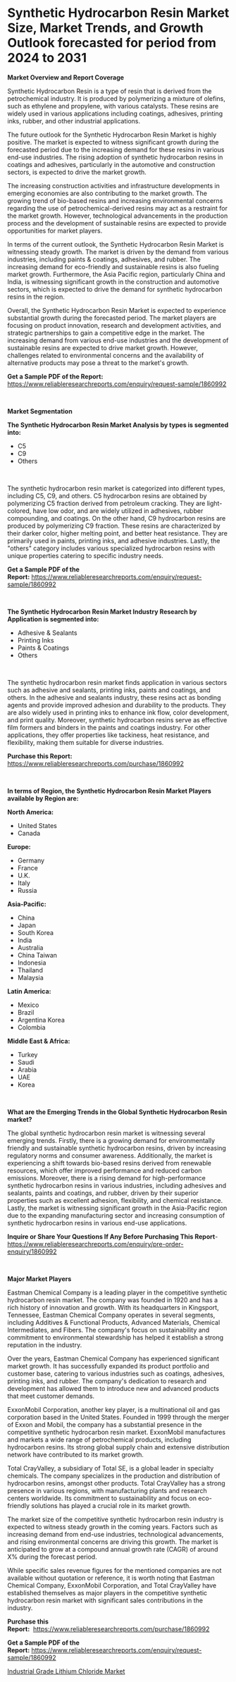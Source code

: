 <p><h1>Synthetic Hydrocarbon Resin Market Size, Market Trends, and Growth Outlook forecasted for period from 2024 to 2031</h1></p><p><strong>Market Overview and Report Coverage</strong></p>
<p><p>Synthetic Hydrocarbon Resin is a type of resin that is derived from the petrochemical industry. It is produced by polymerizing a mixture of olefins, such as ethylene and propylene, with various catalysts. These resins are widely used in various applications including coatings, adhesives, printing inks, rubber, and other industrial applications.</p><p>The future outlook for the Synthetic Hydrocarbon Resin Market is highly positive. The market is expected to witness significant growth during the forecasted period due to the increasing demand for these resins in various end-use industries. The rising adoption of synthetic hydrocarbon resins in coatings and adhesives, particularly in the automotive and construction sectors, is expected to drive the market growth.</p><p>The increasing construction activities and infrastructure developments in emerging economies are also contributing to the market growth. The growing trend of bio-based resins and increasing environmental concerns regarding the use of petrochemical-derived resins may act as a restraint for the market growth. However, technological advancements in the production process and the development of sustainable resins are expected to provide opportunities for market players.</p><p>In terms of the current outlook, the Synthetic Hydrocarbon Resin Market is witnessing steady growth. The market is driven by the demand from various industries, including paints & coatings, adhesives, and rubber. The increasing demand for eco-friendly and sustainable resins is also fueling market growth. Furthermore, the Asia Pacific region, particularly China and India, is witnessing significant growth in the construction and automotive sectors, which is expected to drive the demand for synthetic hydrocarbon resins in the region.</p><p>Overall, the Synthetic Hydrocarbon Resin Market is expected to experience substantial growth during the forecasted period. The market players are focusing on product innovation, research and development activities, and strategic partnerships to gain a competitive edge in the market. The increasing demand from various end-use industries and the development of sustainable resins are expected to drive market growth. However, challenges related to environmental concerns and the availability of alternative products may pose a threat to the market's growth.</p></p>
<p><strong>Get a Sample PDF of the Report:</strong> <a href="https://www.reliableresearchreports.com/enquiry/request-sample/1860992">https://www.reliableresearchreports.com/enquiry/request-sample/1860992</a></p>
<p>&nbsp;</p>
<p><strong>Market Segmentation</strong></p>
<p><strong>The Synthetic Hydrocarbon Resin Market Analysis by types is segmented into:</strong></p>
<p><ul><li>C5</li><li>C9</li><li>Others</li></ul></p>
<p>&nbsp;</p>
<p><p>The synthetic hydrocarbon resin market is categorized into different types, including C5, C9, and others. C5 hydrocarbon resins are obtained by polymerizing C5 fraction derived from petroleum cracking. They are light-colored, have low odor, and are widely utilized in adhesives, rubber compounding, and coatings. On the other hand, C9 hydrocarbon resins are produced by polymerizing C9 fraction. These resins are characterized by their darker color, higher melting point, and better heat resistance. They are primarily used in paints, printing inks, and adhesive industries. Lastly, the "others" category includes various specialized hydrocarbon resins with unique properties catering to specific industry needs.</p></p>
<p><strong>Get a Sample PDF of the Report:</strong>&nbsp;<a href="https://www.reliableresearchreports.com/enquiry/request-sample/1860992">https://www.reliableresearchreports.com/enquiry/request-sample/1860992</a></p>
<p>&nbsp;</p>
<p><strong>The Synthetic Hydrocarbon Resin Market Industry Research by Application is segmented into:</strong></p>
<p><ul><li>Adhesive & Sealants</li><li>Printing Inks</li><li>Paints & Coatings</li><li>Others</li></ul></p>
<p>&nbsp;</p>
<p><p>The synthetic hydrocarbon resin market finds application in various sectors such as adhesive and sealants, printing inks, paints and coatings, and others. In the adhesive and sealants industry, these resins act as bonding agents and provide improved adhesion and durability to the products. They are also widely used in printing inks to enhance ink flow, color development, and print quality. Moreover, synthetic hydrocarbon resins serve as effective film formers and binders in the paints and coatings industry. For other applications, they offer properties like tackiness, heat resistance, and flexibility, making them suitable for diverse industries.</p></p>
<p><strong>Purchase this Report:</strong>&nbsp; <a href="https://www.reliableresearchreports.com/purchase/1860992">https://www.reliableresearchreports.com/purchase/1860992</a></p>
<p>&nbsp;</p>
<p><strong>In terms of Region, the Synthetic Hydrocarbon Resin Market Players available by Region are:</strong></p>
<p>
    <p> <strong> North America: </strong>
        <ul>
            <li>United States</li>
            <li>Canada</li>
        </ul>
        </p> 
    <p> <strong> Europe: </strong>
        <ul>
            <li>Germany</li>
            <li>France</li>
            <li>U.K.</li>
            <li>Italy</li>
            <li>Russia</li>
        </ul>
        </p> 
    <p> <strong> Asia-Pacific: </strong>
        <ul>
            <li>China</li>
            <li>Japan</li>
            <li>South Korea</li>
            <li>India</li>
            <li>Australia</li>
            <li>China Taiwan</li>
            <li>Indonesia</li>
            <li>Thailand</li>
            <li>Malaysia</li>
        </ul>
        </p> 
    <p> <strong> Latin America: </strong>
        <ul>
            <li>Mexico</li>
            <li>Brazil</li>
            <li>Argentina Korea</li>
            <li>Colombia</li>
        </ul>
        </p> 
    <p> <strong> Middle East & Africa: </strong>
        <ul>
            <li>Turkey</li>
            <li>Saudi</li>
            <li>Arabia</li>
            <li>UAE</li>
            <li>Korea</li>
        </ul>
    </p>
    </p>
<p>&nbsp;</p>
<p><strong>What are the Emerging Trends in the Global Synthetic Hydrocarbon Resin market?</strong></p>
<p><p>The global synthetic hydrocarbon resin market is witnessing several emerging trends. Firstly, there is a growing demand for environmentally friendly and sustainable synthetic hydrocarbon resins, driven by increasing regulatory norms and consumer awareness. Additionally, the market is experiencing a shift towards bio-based resins derived from renewable resources, which offer improved performance and reduced carbon emissions. Moreover, there is a rising demand for high-performance synthetic hydrocarbon resins in various industries, including adhesives and sealants, paints and coatings, and rubber, driven by their superior properties such as excellent adhesion, flexibility, and chemical resistance. Lastly, the market is witnessing significant growth in the Asia-Pacific region due to the expanding manufacturing sector and increasing consumption of synthetic hydrocarbon resins in various end-use applications.</p></p>
<p><strong>Inquire or Share Your Questions If Any Before Purchasing This Report</strong>- <a href="https://www.reliableresearchreports.com/enquiry/pre-order-enquiry/1860992">https://www.reliableresearchreports.com/enquiry/pre-order-enquiry/1860992</a></p>
<p>&nbsp;</p>
<p><strong>Major Market Players</strong></p>
<p><p>Eastman Chemical Company is a leading player in the competitive synthetic hydrocarbon resin market. The company was founded in 1920 and has a rich history of innovation and growth. With its headquarters in Kingsport, Tennessee, Eastman Chemical Company operates in several segments, including Additives & Functional Products, Advanced Materials, Chemical Intermediates, and Fibers. The company's focus on sustainability and commitment to environmental stewardship has helped it establish a strong reputation in the industry.</p><p>Over the years, Eastman Chemical Company has experienced significant market growth. It has successfully expanded its product portfolio and customer base, catering to various industries such as coatings, adhesives, printing inks, and rubber. The company's dedication to research and development has allowed them to introduce new and advanced products that meet customer demands.</p><p>ExxonMobil Corporation, another key player, is a multinational oil and gas corporation based in the United States. Founded in 1999 through the merger of Exxon and Mobil, the company has a substantial presence in the competitive synthetic hydrocarbon resin market. ExxonMobil manufactures and markets a wide range of petrochemical products, including hydrocarbon resins. Its strong global supply chain and extensive distribution network have contributed to its market growth.</p><p>Total CrayValley, a subsidiary of Total SE, is a global leader in specialty chemicals. The company specializes in the production and distribution of hydrocarbon resins, amongst other products. Total CrayValley has a strong presence in various regions, with manufacturing plants and research centers worldwide. Its commitment to sustainability and focus on eco-friendly solutions has played a crucial role in its market growth.</p><p>The market size of the competitive synthetic hydrocarbon resin industry is expected to witness steady growth in the coming years. Factors such as increasing demand from end-use industries, technological advancements, and rising environmental concerns are driving this growth. The market is anticipated to grow at a compound annual growth rate (CAGR) of around X% during the forecast period.</p><p>While specific sales revenue figures for the mentioned companies are not available without quotation or reference, it is worth noting that Eastman Chemical Company, ExxonMobil Corporation, and Total CrayValley have established themselves as major players in the competitive synthetic hydrocarbon resin market with significant sales contributions in the industry.</p></p>
<p><strong>Purchase this Report:</strong>&nbsp;&nbsp;<a href="https://www.reliableresearchreports.com/purchase/1860992">https://www.reliableresearchreports.com/purchase/1860992</a></p>
<p></p>
<p><strong>Get a Sample PDF of the Report:</strong>&nbsp;<a href="https://www.reliableresearchreports.com/enquiry/request-sample/1860992">https://www.reliableresearchreports.com/enquiry/request-sample/1860992</a></p>
<p><p><a href="https://github.com/CliffMedina6/Market-Research-Report-List-2/blob/main/industrial-grade-lithium-chloride-market.md">Industrial Grade Lithium Chloride Market</a></p></p>